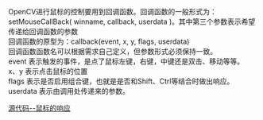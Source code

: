 OpenCV进行鼠标的控制要用到回调函数。回调函数的一般形式为：              
setMouseCallBack( winname, callback, userdata )。其中第三个参数表示希望传递给回调函数的参数                 
回调函数的原型为：callback(event, x, y, flags,  userdata)           
回调函数函数名可以根据需求自己定义，但参数形式必须保持一致。                 
event 表示触发的事件，是点了鼠标左键，右键，中键还是双击、移动等等。            
x、y 表示点击鼠标的位置                  
flags 表示是否启用组合键，也就是是否和Shift、Ctrl等结合时做出响应。                  
userdata 表示由调用处传递来的参数。          

[源代码--鼠标的响应](./assets/Source/03-mouse.cpp)                           